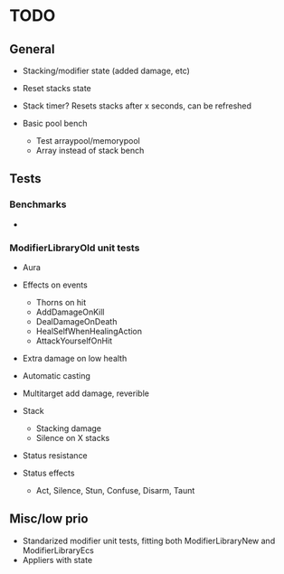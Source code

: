 # TODO

## General

* Stacking/modifier state (added damage, etc)
* Reset stacks state
* Stack timer? Resets stacks after x seconds, can be refreshed

* Basic pool bench
  * Test arraypool/memorypool
  * Array instead of stack bench

## Tests

### Benchmarks
*

### ModifierLibraryOld unit tests

* Aura

* Effects on events
  * Thorns on hit
  * AddDamageOnKill
  * DealDamageOnDeath
  * HealSelfWhenHealingAction
  * AttackYourselfOnHit

* Extra damage on low health

* Automatic casting

* Multitarget add damage, reverible

* Stack
  * Stacking damage
  * Silence on X stacks

* Status resistance

* Status effects
  * Act, Silence, Stun, Confuse, Disarm, Taunt

## Misc/low prio
* Standarized modifier unit tests, fitting both ModifierLibraryNew and ModifierLibraryEcs
* Appliers with state